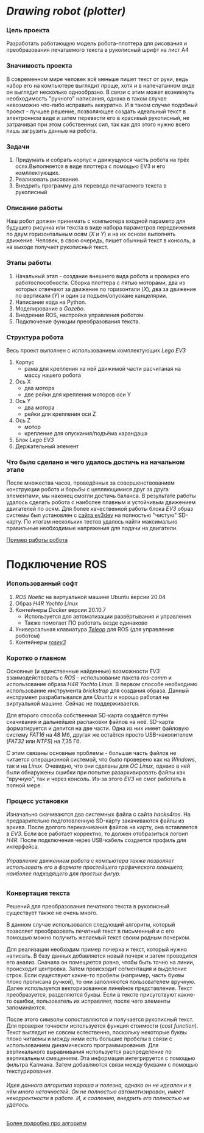 # ***Drawing robot (plotter)***

### Цель проекта
Разработать работающую модель робота-плоттера для рисования и преобразования печатаемого текста в рукописный шрифт на лист А4

### Значимость проекта
В современном мире человек всё меньше пишет текст от руки, ведь набор его на компьютере выглядит проще, хотя и в напечатанном виде он выглядит несколько однообразно. В связи с этим может возникнуть необходимость "ручного" написания, однако в таком случае невозможно что-либо исправить аккуратно. И в таком случае подобный проект - лучшее решение, позволяющее создать идеальный текст в электронном виде и затем перевести его в красивый рукописный, не затрачивая при этом собственных сил, так как для этого нужно всего лишь загрузить данные на робота.  

### Задачи
1. Придумать и собрать корпус и движущуюся часть робота на трёх осях.Выполняется в виде плоттера с помощью EV3 и его комлпектующих. 
2. Реализовать рисование.
3. Внедрить программу для перевода печатаемого текста в рукописный

### Описание работы
Наш робот должен принимать с компьютера входной параметр для будущего рисунка или текста в виде набора параметров передвижения по двум горизонтальным осям (*X* и *Y*) и на их основе выполнять движение. Человек, в свою очередь, пишет обычный текст в консоль, а на выходе получает рукописный текст.

### Этапы работы
1. Начальный этап - создание внешнего вида робота и проверка его работоспособности. Сборка плоттера с пятью моторами, два из которых отвечают за движение по горизонтали (*X*), два за движение по вертикали (*Y*) и один за подъем/опускаие канцелярии.
2. Написание кода на Python.
3. Моделирование в _Gazebo_.
4. Внедрение ROS, настройка управления роботом.
5. Подключение функции преобразования текста.

### Структура робота
Весь проект выполнен с использованием комплектующих *Lego EV3*

1. Корпус
   - рама для крепления на ней движимой части расчитаная на массу нашего робота
2. Ось X
   - два мотора
   - две рейки для крепления моторов оси Y
3. Ось Y
   - два мотора
   - рейки для крепления оси Z
4. Ось Z
   - мотор
   - крепление для опускания/подъёма карандаша
5. Блок *Lego EV3*
6. Держательный элемент

### Что было сделано и чего удалось достичь на начальном этапе
После множества часов, проведённых за совершенствованием конструкции робота и борьбы с цепляющимися друг за друга элементами, мы наконец смогли достичь баланса. В результате работы удалось сделать робота с наиболее плавным и устойчивым движением двигателей по осям. Для более качественной работы блока _EV3_ образ системы был установлен с [сайта ev3dev](https://www.ev3dev.org/docs/getting-started/) на полностью "чистую" SD-карту. По итогам нескольких тестов удалось найти максимально правильные необходимые напряжения для подачи на двигатели.

[Пример работы робота](https://drive.google.com/file/d/1FAD7zE_WIPlvrzDgCZBnQWeJByxbpj38/view?usp=sharing)

Подключение ROS
===============
### Использованный софт
1. _ROS Noetic_ на виртуальной машине Ubuntu версии 20.04
2. Образ _H4R Yochto Linux_
3. Контейнеры _Docker_ версии 20.10.7
   - Используется для автоматизации развёртывания и управления
   - Также помогает ПО работать везде одинаково
4. Универсальная клавиатура [_Teleop_](http://wiki.ros.org/teleop_twist_keyboard) для ROS (для управления роботом)
6. Контейнеры [_rosev3_](https://github.com/mikaelv/rosev3)



### Коротко о главном
Основные (и единственные найденные) возможности _EV3_ взаимодействовать с _ROS_ - использование пакета _ros-comm_ и использование образа _H4R Yochto Linux_. В первом способе необходимо использование инструмента _brickstrap_ для создания образа. Данный инструмент разрабатывался для _Ubuntu_ и хорошо работал на виртуальной машине. Сейчас не поддерживается.

Для второго способа собственная SD-карта создаётся путём скачивания и дальнейшей распаковки файлов на неё. SD-карта форматируется и делится на две части. Одна из них имеет файловую систему _FAT16_ на 48 Мб, другая же остаётся просто USB-накопителем (_FAT32_ или _NTFS_) на 7,35 Гб.

С этим связаны основные проблемы - большая часть файлов не читается операционной системой, что было проверено как на _Windows_, так и на _Linux_. Очевидно, что они сделаны для _ОС Linux_, однако в ней были обнаружены ошибки при попытке разархивировать файлы как "вручную", так и через консоль. Из-за этого *EV3* не смог работать в полной мере.

### Процесс установки
Изначально скачиваются два системных файла с сайта _hacks4ros_. На предварительно подготовленную SD-карту закачиваются файлы из архива. После долгого перекачивания файлов на карту, она вставляется в _EV3_. Если все работает корректно, то должен отобразиться логоип _H4R_. После подключения через USB-кабель создается профиль для интерфейса. 

###### Управление движением робота с компьютера также позволяет использовать его в формате простейшего графического планшета, наиболее подходящего для простых фигур. 

### Конвертация текста
Решений для преобразования печатного текста в рукописный существует также не очень много.

В данном случае использовался следующий алгоритм, который позволяет преобразовать печатный текст в письменный и с его помощью можно получить желаемый текст своим родным почерком.

Для реализации необходим пример почерка и текст, который нужно написать. В базу данных добавляется новый почерк и затем проводится его анализ. Сначала он помещается ровно, чтобы быть точно на линии, происходит центровка. Затем происходит сегментация и выделение строк. Если существуют какие-то пробелы (например, часть буквы плохо прописана ручкой), то они заполняются пользователем вручную. Далее используется векторизованное линейное представление. Текст преобразуется, разделяются буквы. Если в тексте присутствуют какие-то ошибки, пользователь их исправляет, после чего элементы запоминаются.

После этого символы сопоставляются и получается рукописный текст. Для проверки точности используется функция стоимости (_cost function_). Текст выглядит не совсем естественно, поскольку некоторые буквы плохо читаемы и между ними есть большие пробелы в связи с использованием динамического программирования. Для вертикального выравнивания используется распределение по вертикальным смещениям. Эта информация интегрируется с помощью фильтра Калмана. Затем добавляются связи между буквами с помощью текстурирования.

###### Идея данного алгоритма хороша и полезна, однако он не идеален и в нём много неточностей. Он не полностью автоматизирован, имеет некорректности в работе. И, к соалению, внедрить его полностью не удалось.

[Более подробно про алгоритм](https://github.com/thaines/helit/tree/master/handwriting)
